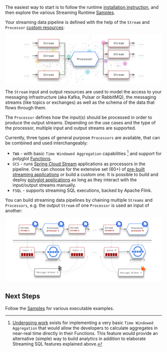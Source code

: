 The easiest way to start is to follow the runtime [installation instruction](./install.md), and then explore the various Streaming Runtime [Samples](../samples/overview).

Your streaming data pipeline is defined with the help of the `Stream` and `Processor` [custom resources](https://kubernetes.io/docs/concepts/extend-kubernetes/api-extension/custom-resources/):

![Multi In/Out Processor](./sr-multi-in-out-processor.svg)

The `Stream` input and output resources are used to model the access to your messaging infrastructure (aka Kafka, Pulsar or RabbitMQ), the messaging streams (like topics or exchanges) as well as the schema of the data that flows through them.

The `Processor` defines how the input(s) should be processed in order to produce the output streams.
Depending on the use cases and the type of the processor, multiple input and output streams are supported.

Currently, three types of general purpose `Processors` are available, that can be combined and used interchangeably:

- `TWA` - with basic `Time Windowed Aggregation` capabilities [^1] and support for polyglot [Functions](./architecture/functions/architecture.md).
- `SCS` - runs [Spring Cloud Stream](https://spring.io/projects/spring-cloud-stream) applications as processors in the pipeline. One can choose for the  extensive set (60+) of [pre-built streaming applications](https://dataflow.spring.io/docs/applications/pre-packaged/#stream-applications) or build a custom one. It is possible to build and deploy [polyglot applications](https://dataflow.spring.io/docs/recipes/polyglot/processor/) as long as they interact with the input/output streams manually.
- `FSQL` - supports streaming SQL executions, backed by Apache Flink.

You can build  streaming data pipelines by chaining multiple `Streams` and `Processors`, e.g. the output `Stream` of one `Processor` is used an input of another:

![Streaming Runtime Arch Overview Flow](sr-deployment-pipeline.svg)

## Next Steps

Follow the [Samples](./samples/overview.md) for various executable examples.

[^1]: 
    [Undergoing work](https://github.com/vmware-tanzu/streaming-runtimes/issues/13) exists for implementing a very basic `Time Windowed Aggregation` that would allow the developers to calculate aggregates in near-real time directly in their Functions.
    This feature would provide an alternative (simple) way to build analytics in addition to elaborate Streaming SQL features explained above.

